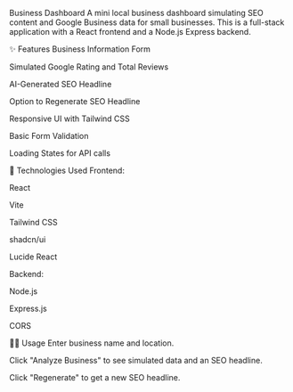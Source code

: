 Business Dashboard
A mini local business dashboard simulating SEO content and Google Business data for small businesses. This is a full-stack application with a React frontend and a Node.js Express backend.

✨ Features
Business Information Form

Simulated Google Rating and Total Reviews

AI-Generated SEO Headline

Option to Regenerate SEO Headline

Responsive UI with Tailwind CSS

Basic Form Validation

Loading States for API calls

🚀 Technologies Used
Frontend:

React

Vite

Tailwind CSS

shadcn/ui

Lucide React

Backend:

Node.js

Express.js

CORS

👨‍💻 Usage
Enter business name and location.

Click "Analyze Business" to see simulated data and an SEO headline.

Click "Regenerate" to get a new SEO headline.

